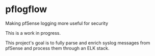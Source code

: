 # pflogflow
Making pfSense logging more useful for security

This is a work in progress.

This project's goal is to fully parse and enrich syslog messages from pfSense and process them through an ELK stack.
